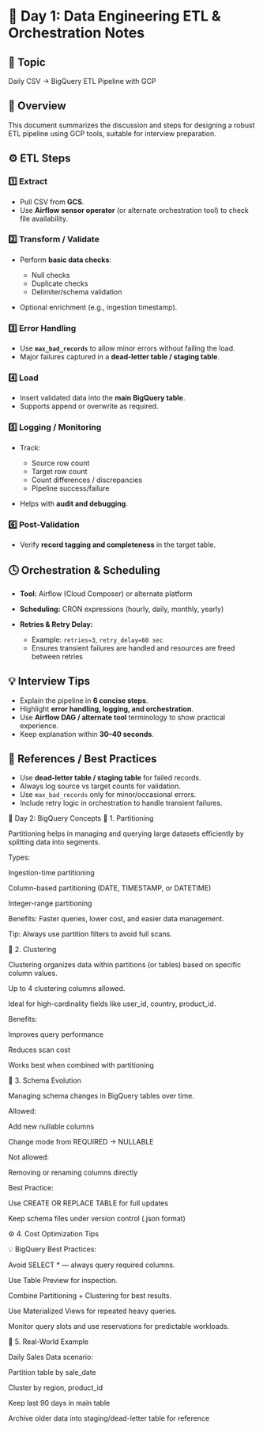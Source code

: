 # 📘 Day 1: Data Engineering ETL & Orchestration Notes

## 🧠 Topic

Daily CSV → BigQuery ETL Pipeline with GCP

## 🚀 Overview

This document summarizes the discussion and steps for designing a robust ETL pipeline using GCP tools, suitable for interview preparation.

## ⚙️ ETL Steps

### 1️⃣ Extract

* Pull CSV from **GCS**.
* Use **Airflow sensor operator** (or alternate orchestration tool) to check file availability.

### 2️⃣ Transform / Validate

* Perform **basic data checks**:

  * Null checks
  * Duplicate checks
  * Delimiter/schema validation
* Optional enrichment (e.g., ingestion timestamp).

### 3️⃣ Error Handling

* Use **`max_bad_records`** to allow minor errors without failing the load.
* Major failures captured in a **dead-letter table / staging table**.

### 4️⃣ Load

* Insert validated data into the **main BigQuery table**.
* Supports append or overwrite as required.

### 5️⃣ Logging / Monitoring

* Track:

  * Source row count
  * Target row count
  * Count differences / discrepancies
  * Pipeline success/failure
* Helps with **audit and debugging**.

### 6️⃣ Post-Validation

* Verify **record tagging and completeness** in the target table.

## 🕓 Orchestration & Scheduling

* **Tool:** Airflow (Cloud Composer) or alternate platform
* **Scheduling:** CRON expressions (hourly, daily, monthly, yearly)
* **Retries & Retry Delay:**

  * Example: `retries=3`, `retry_delay=60 sec`
  * Ensures transient failures are handled and resources are freed between retries

## 💡 Interview Tips

* Explain the pipeline in **6 concise steps**.
* Highlight **error handling, logging, and orchestration**.
* Use **Airflow DAG / alternate tool** terminology to show practical experience.
* Keep explanation within **30–40 seconds**.

## 🧩 References / Best Practices

* Use **dead-letter table / staging table** for failed records.
* Always log source vs target counts for validation.
* Use `max_bad_records` only for minor/occasional errors.
* Include retry logic in orchestration to handle transient failures.

📘 Day 2: BigQuery Concepts
🧩 1. Partitioning

Partitioning helps in managing and querying large datasets efficiently by splitting data into segments.

Types:

Ingestion-time partitioning

Column-based partitioning (DATE, TIMESTAMP, or DATETIME)

Integer-range partitioning

Benefits: Faster queries, lower cost, and easier data management.

Tip: Always use partition filters to avoid full scans.

🧮 2. Clustering

Clustering organizes data within partitions (or tables) based on specific column values.

Up to 4 clustering columns allowed.

Ideal for high-cardinality fields like user_id, country, product_id.

Benefits:

Improves query performance

Reduces scan cost

Works best when combined with partitioning

🧰 3. Schema Evolution

Managing schema changes in BigQuery tables over time.

Allowed:

Add new nullable columns

Change mode from REQUIRED → NULLABLE

Not allowed:

Removing or renaming columns directly

Best Practice:

Use CREATE OR REPLACE TABLE for full updates

Keep schema files under version control (.json format)

⚙️ 4. Cost Optimization Tips

💡 BigQuery Best Practices:

Avoid SELECT * — always query required columns.

Use Table Preview for inspection.

Combine Partitioning + Clustering for best results.

Use Materialized Views for repeated heavy queries.

Monitor query slots and use reservations for predictable workloads.

🧩 5. Real-World Example

Daily Sales Data scenario:

Partition table by sale_date

Cluster by region, product_id

Keep last 90 days in main table

Archive older data into staging/dead-letter table for reference

